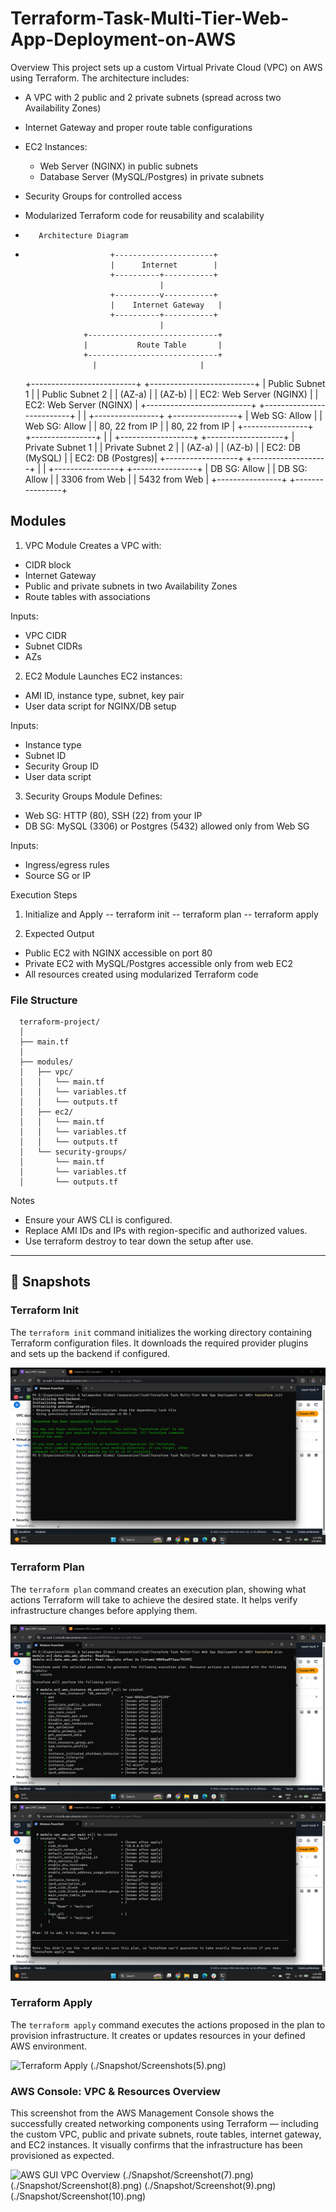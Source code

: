 # Terraform-Task-Multi-Tier-Web-App-Deployment-on-AWS

Overview
This project sets up a custom Virtual Private Cloud (VPC) on AWS using Terraform. The architecture includes:

- A VPC with 2 public and 2 private subnets (spread across two Availability Zones)
- Internet Gateway and proper route table configurations
- EC2 Instances:
  - Web Server (NGINX) in public subnets
  - Database Server (MySQL/Postgres) in private subnets
- Security Groups for controlled access
- Modularized Terraform code for reusability and scalability

-        Architecture Diagram
-                        +----------------------+
                         |      Internet        |
                         +----------+-----------+
                                    |
                         +----------v-----------+
                         |    Internet Gateway   |
                         +----------+-----------+
                                    |
                   +-----------------------------+
                   |           Route Table       |
                   +-----------------------------+
                     |                       |
     +--------------------------+   +--------------------------+
     |     Public Subnet 1      |   |     Public Subnet 2      |
     |     (AZ-a)               |   |     (AZ-b)               |
     |  EC2: Web Server (NGINX) |   |  EC2: Web Server (NGINX) |
     +--------------------------+   +--------------------------+
                     |                       |
             +----------------+     +----------------+
             | Web SG: Allow  |     | Web SG: Allow  |
             | 80, 22 from IP |     | 80, 22 from IP |
             +----------------+     +----------------+
                     |                       |
         +------------------+     +-------------------+
         | Private Subnet 1 |     | Private Subnet 2  |
         |   (AZ-a)         |     |   (AZ-b)          |
         | EC2: DB (MySQL)  |     | EC2: DB (Postgres)|
         +------------------+     +-------------------+
                     |                       |
             +----------------+     +----------------+
             | DB SG: Allow   |     | DB SG: Allow   |
             | 3306 from Web  |     | 5432 from Web  |
             +----------------+     +----------------+


## Modules
1. VPC Module
Creates a VPC with:
  - CIDR block
  - Internet Gateway
  - Public and private subnets in two Availability Zones
  - Route tables with associations

Inputs:
  - VPC CIDR
  - Subnet CIDRs
  - AZs

2. EC2 Module
Launches EC2 instances:
  - AMI ID, instance type, subnet, key pair
  - User data script for NGINX/DB setup

Inputs:
  - Instance type
  - Subnet ID
  - Security Group ID
  - User data script

3. Security Groups Module
Defines:
  - Web SG: HTTP (80), SSH (22) from your IP
  - DB SG: MySQL (3306) or Postgres (5432) allowed only from Web SG

Inputs:
  - Ingress/egress rules
  - Source SG or IP

Execution Steps
1. Initialize and Apply
    -- terraform init
    -- terraform plan
    -- terraform apply

3. Expected Output
  - Public EC2 with NGINX accessible on port 80
  - Private EC2 with MySQL/Postgres accessible only from web EC2
  - All resources created using modularized Terraform code


### File Structure

      terraform-project/
      │
      ├── main.tf
      │
      ├── modules/
      │   ├── vpc/
      │   │   └── main.tf
      │   │   └── variables.tf
      │   │   └── outputs.tf
      │   ├── ec2/
      │   │   └── main.tf
      │   │   └── variables.tf
      │   │   └── outputs.tf
      │   └── security-groups/
      │       └── main.tf
      │       └── variables.tf
      │       └── outputs.tf


Notes
  - Ensure your AWS CLI is configured.
  - Replace AMI IDs and IPs with region-specific and authorized values.
  - Use terraform destroy to tear down the setup after use.

---

## 📸 Snapshots

### Terraform Init

The `terraform init` command initializes the working directory containing Terraform configuration files. It downloads the required provider plugins and sets up the backend if configured.

![Terraform Init](Snapshot/terraform-init.png)



### Terraform Plan

The `terraform plan` command creates an execution plan, showing what actions Terraform will take to achieve the desired state. It helps verify infrastructure changes before applying them.

![Terraform Plan](./Snapshot/terraform-plan.png)
![Terraform Plan(1)](./Snapshot/terraform-plan(1).png)



### Terraform Apply

The `terraform apply` command executes the actions proposed in the plan to provision infrastructure. It creates or updates resources in your defined AWS environment.

![Terraform Apply](./Snapshot/Screenshots(4).png)
(./Snapshot/Screenshots(5).png)

### AWS Console: VPC & Resources Overview

This screenshot from the AWS Management Console shows the successfully created networking components using Terraform — including the custom VPC, public and private subnets, route tables, internet gateway, and EC2 instances. It visually confirms that the infrastructure has been provisioned as expected.

![AWS GUI VPC Overview](./Snapshot/Screenshot(6).png)
(./Snapshot/Screenshot(7).png)
(./Snapshot/Screenshot(8).png)
(./Snapshot/Screenshot(9).png)
(./Snapshot/Screenshot(10).png)
